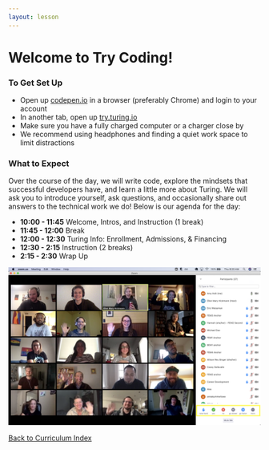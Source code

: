 ```yaml
---
layout: lesson
---
```


# Welcome to Try Coding!

### To Get Set Up

- Open up <a target="blank" href="http://codepen.io/">codepen.io</a> in a browser (preferably Chrome) and login to your account
- In another tab, open up <a target="blank" href="https://try.turing.io/">try.turing.io</a>
- Make sure you have a fully charged computer or a charger close by
- We recommend using headphones and finding a quiet work space to limit distractions

### What to Expect

Over the course of the day, we will write code, explore the mindsets that successful developers have, and learn a little more about Turing.  We will ask you to introduce yourself, ask questions, and occasionally share out answers to the technical work we do! Below is our agenda for the day:

- **10:00 - 11:45** Welcome, Intros, and Instruction (1 break)
- **11:45 - 12:00** Break
- **12:00 - 12:30** Turing Info: Enrollment, Admissions, & Financing
- **12:30 - 2:15**  Instruction (2 breaks)
- **2:15  - 2:30**  Wrap Up

<img src="./assets/images/zoom-markedup.png" alt="screenshot of zoom">

<a href="../">Back to Curriculum Index</a>
